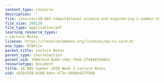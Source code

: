 ```yaml
---
content_type: resource
description: ''
file: /courses/18-085-computational-science-and-engineering-i-summer-2020/cb1b3358b208b0ac473cb608a927f509_MIT18_085Summer20_lec_w3.pdf
file_size: 308139
file_type: application/pdf
learning_resource_types:
- Lecture Notes
license: https://creativecommons.org/licenses/by-nc-sa/4.0/
ocw_type: OCWFile
parent_title: Lecture Notes
parent_type: CourseSection
parent_uid: 3d867acd-8a66-c40c-704b-3744e87e88e2
resourcetype: Document
title: 18.085 Summer 2020 Week 3 Lecture Notes
uid: cb1b3358-b208-b0ac-473c-b608a927f509
---
```

